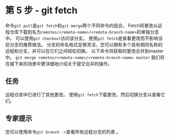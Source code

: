 # 第 5 步 - git fetch
命令`git pull`是`git fetch`和`git merge`两个不同命令的组合。 Fetch将更改从远程仓库下载到名为`remotes/<remote-name>/<remote-branch-name>`的单独分支中。 可以使用`git checkout`访问该分支。
使用`git fetch`是查看更改而不影响当前分支的推荐做法。 分支的命名格式足够灵活，您可以拥有多个具有相同名称的远程和分支，并可以在它们之间轻松切换。
以下命令将获取的更改合并到master中。
`git merge remotes/<remote-name>/<remote-branch-name> master`
我们将在接下来的场景中更详细地介绍关于提交合并的操作。

## 任务
远程仓库中已进行了其他更改。 使用`git fetch`下载更改，然后切换分支以查看它们。

## 专家提示
您可以使用命令`git branch -r`查看所有远程分支的列表 。
